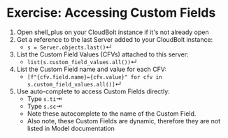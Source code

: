 # Exercise: Accessing Custom Fields

1. Open shell_plus on your CloudBolt instance if it's not already open
2. Get a reference to the last Server added to your CloudBolt instance:
    * `s = Server.objects.last()`↵
3. List the Custom Field Values (CFVs) attached to this server: 
    * `list(s.custom_field_values.all())`↵
4. List the Custom Field name and value for each CFV:
    * `[f"{cfv.field.name}={cfv.value}" for cfv in s.custom_field_values.all()]`↵
5. Use auto-complete to access Custom Fields directly:
    * Type `s.ti`⇥
    * Type `s.sc`⇥
    * Note these autocomplete to the name of the Custom Field.
    * Also note, these Custom Fields are dynamic, therefore they are not listed in Model documentation

